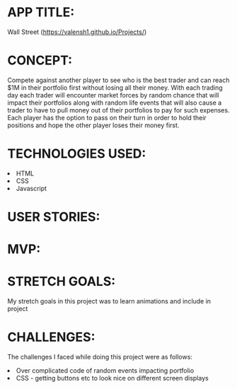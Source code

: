 # APP TITLE:
Wall Street (https://valensh1.github.io/Projects/)

# CONCEPT:
Compete against another player to see who is the best trader and can reach $1M in their portfolio first without losing all their money. With each trading day each trader will encounter market forces by random chance that will impact their portfolios along with random life events that will also cause a trader to have to pull money out of their portfolios to pay for such expenses. Each player has the option to pass on their turn in order to hold their positions and hope the other player loses their money first. 

# TECHNOLOGIES USED:
<li> HTML
<li> CSS
<li> Javascript

# USER STORIES:

# MVP:

# STRETCH GOALS:
My stretch goals in this project was to learn animations and include in project

# CHALLENGES:
The challenges I faced while doing this project were as follows:
<li> Over complicated code of random events impacting portfolio
<li> CSS - getting buttons etc to look nice on different screen displays


